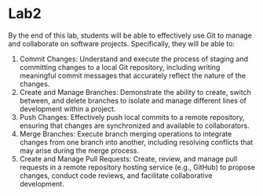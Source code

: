 # Lab2

By the end of this lab, students will be able to effectively use Git to manage and collaborate on
software projects. Specifically, they will be able to:
1. Commit Changes: Understand and execute the process of staging and committing
changes to a local Git repository, including writing meaningful commit messages that
accurately reflect the nature of the changes.
2. Create and Manage Branches: Demonstrate the ability to create, switch between, and
delete branches to isolate and manage different lines of development within a project.
3. Push Changes: Effectively push local commits to a remote repository, ensuring that
changes are synchronized and available to collaborators.
4. Merge Branches: Execute branch merging operations to integrate changes from one
branch into another, including resolving conflicts that may arise during the merge
process.
5. Create and Manage Pull Requests: Create, review, and manage pull requests in a
remote repository hosting service (e.g., GitHub) to propose changes, conduct code
reviews, and facilitate collaborative development.
